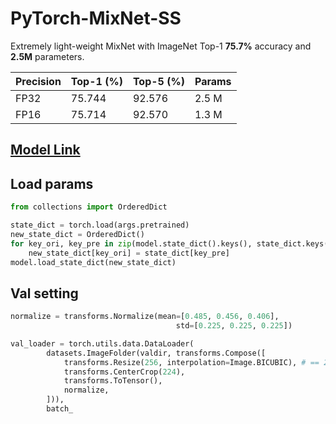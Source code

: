 # PyTorch-MixNet-SS
Extremely light-weight MixNet with ImageNet Top-1 **75.7%** accuracy and **2.5M** parameters.

Precision | Top-1 (%) | Top-5 (%) | Params
------------ | ------------- | ----------- | ------------
FP32 | 75.744 | 92.576 | 2.5 M
FP16 | 75.714 | 92.570 | 1.3 M

## [Model Link](./mixnet-ss.pth)

## Load params
```python
from collections import OrderedDict

state_dict = torch.load(args.pretrained)
new_state_dict = OrderedDict()
for key_ori, key_pre in zip(model.state_dict().keys(), state_dict.keys()):
    new_state_dict[key_ori] = state_dict[key_pre]
model.load_state_dict(new_state_dict)       
```

## Val setting
```python
normalize = transforms.Normalize(mean=[0.485, 0.456, 0.406],
                                     std=[0.225, 0.225, 0.225])

val_loader = torch.utils.data.DataLoader(
        datasets.ImageFolder(valdir, transforms.Compose([
            transforms.Resize(256, interpolation=Image.BICUBIC), # == 256
            transforms.CenterCrop(224),
            transforms.ToTensor(),
            normalize,
        ])),
        batch_
